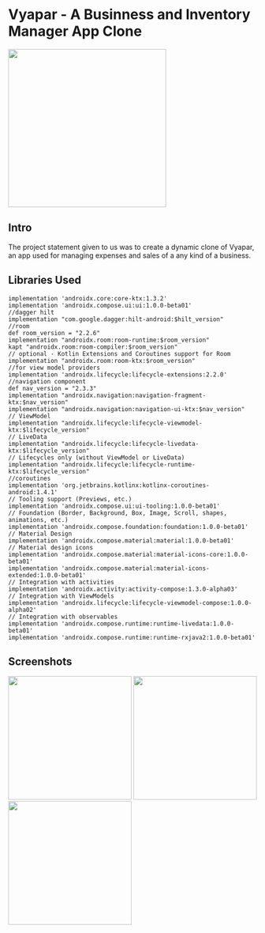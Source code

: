 # Vyapar - A Businness and Inventory Manager App Clone

<img src="https://vyaparapp.in/blog/wp-content/uploads/2019/09/cccdcdcdcdcdcdcdcd-1.png" width="320">

## Intro

The project statement given to us was to create a dynamic clone of Vyapar, an app used for managing expenses and sales of a any kind of a business.

## Libraries Used
    implementation 'androidx.core:core-ktx:1.3.2'
    implementation 'androidx.compose.ui:ui:1.0.0-beta01'
    //dagger hilt
    implementation "com.google.dagger:hilt-android:$hilt_version"
    //room
    def room_version = "2.2.6"
    implementation "androidx.room:room-runtime:$room_version"
    kapt "androidx.room:room-compiler:$room_version"
    // optional - Kotlin Extensions and Coroutines support for Room
    implementation "androidx.room:room-ktx:$room_version"
    //for view model providers
    implementation 'androidx.lifecycle:lifecycle-extensions:2.2.0'
    //navigation component
    def nav_version = "2.3.3"
    implementation "androidx.navigation:navigation-fragment-ktx:$nav_version"
    implementation "androidx.navigation:navigation-ui-ktx:$nav_version"
    // ViewModel
    implementation "androidx.lifecycle:lifecycle-viewmodel-ktx:$lifecycle_version"
    // LiveData
    implementation "androidx.lifecycle:lifecycle-livedata-ktx:$lifecycle_version"
    // Lifecycles only (without ViewModel or LiveData)
    implementation "androidx.lifecycle:lifecycle-runtime-ktx:$lifecycle_version"
    //coroutines
    implementation 'org.jetbrains.kotlinx:kotlinx-coroutines-android:1.4.1'
    // Tooling support (Previews, etc.)
    implementation 'androidx.compose.ui:ui-tooling:1.0.0-beta01'
    // Foundation (Border, Background, Box, Image, Scroll, shapes, animations, etc.)
    implementation 'androidx.compose.foundation:foundation:1.0.0-beta01'
    // Material Design
    implementation 'androidx.compose.material:material:1.0.0-beta01'
    // Material design icons
    implementation 'androidx.compose.material:material-icons-core:1.0.0-beta01'
    implementation 'androidx.compose.material:material-icons-extended:1.0.0-beta01'
    // Integration with activities
    implementation 'androidx.activity:activity-compose:1.3.0-alpha03'
    // Integration with ViewModels
    implementation 'androidx.lifecycle:lifecycle-viewmodel-compose:1.0.0-alpha02'
    // Integration with observables
    implementation 'androidx.compose.runtime:runtime-livedata:1.0.0-beta01'
    implementation 'androidx.compose.runtime:runtime-rxjava2:1.0.0-beta01'



## Screenshots 

<img src="https://user-images.githubusercontent.com/44438444/111024224-77867180-8403-11eb-846b-4e62a6e78736.png" width="250"/> <img src="https://user-images.githubusercontent.com/44438444/111024236-8f5df580-8403-11eb-88fe-c910114f038c.png" width="250"/> <img src="https://user-images.githubusercontent.com/44438444/111024245-9c7ae480-8403-11eb-98e2-e2b7633a55d1.png" width="250"/>

